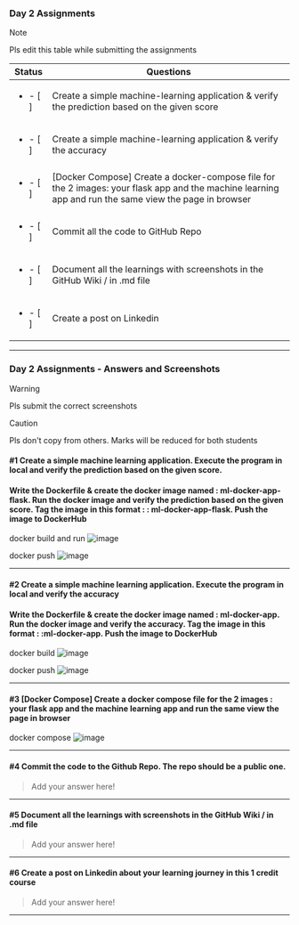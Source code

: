 ### Day 2 Assignments

> [!NOTE]
> Pls edit this table while submitting the assignments

| Status         | Questions     | 
|----------------|---------------|
| <ul><li>- [ ] </li></ul> | Create a simple machine-learning application & verify the prediction based on the given score |
| <ul><li>- [ ] </li></ul> | Create a simple machine-learning application & verify the accuracy |
| <ul><li>- [ ] </li></ul> | [Docker Compose] Create a docker-compose file for the 2 images: your flask app and the machine learning app and run the same view the page in browser |
| <ul><li>- [ ] </li></ul> | Commit all the code to GitHub Repo |
| <ul><li>- [ ] </li></ul> | Document all the learnings with screenshots in the GitHub Wiki / in .md file |
| <ul><li>- [ ] </li></ul> | Create a post on Linkedin  |

***

### Day 2 Assignments - Answers and Screenshots

> [!WARNING]
> Pls submit the correct screenshots

> [!CAUTION]
> Pls don't copy from others. Marks will be reduced for both students

#### #1 Create a simple machine learning application. Execute the program in local and verify the prediction based on the given score. 
#### Write the Dockerfile & create the docker image named : ml-docker-app-flask. Run the docker image and verify the prediction based on the given score. Tag the image in this format : <dockerhub-username>: ml-docker-app-flask. Push the image to DockerHub	

docker build and run 
![image](https://github.com/user-attachments/assets/60ebd7d1-5f25-4cfd-856d-b9330fd9ce76)

docker push 
![image](https://github.com/user-attachments/assets/ff9cd38b-6cdd-446b-bbb0-172b04b80728)

***

#### #2 Create a simple machine learning application. Execute the program in local and verify the accuracy
#### Write the Dockerfile & create the docker image named : ml-docker-app. Run the docker image and verify the accuracy. Tag the image in this format : <dockerhub-username>:ml-docker-app. Push the image to DockerHub

docker build 
![image](https://github.com/user-attachments/assets/962bda2f-b0fc-4be9-8956-e4b194812bc0)

docker push
![image](https://github.com/user-attachments/assets/7dcea020-8a26-40a7-b0f8-41ef87affb90)

***

#### #3 [Docker Compose] Create a docker compose file for the 2 images : your flask app and the machine learning app and run the same view the page in browser

docker compose
![image](https://github.com/user-attachments/assets/b102afde-6b65-409d-a4ee-84027ad5465e)

***

#### #4 Commit the code to the Github Repo. The repo should be a public one. 
> Add your answer here!

***

#### #5 Document all the learnings with screenshots in the GitHub Wiki / in .md file
> Add your answer here!

***

#### #6 Create a post on Linkedin about your learning journey in this 1 credit course
> Add your answer here!

***
